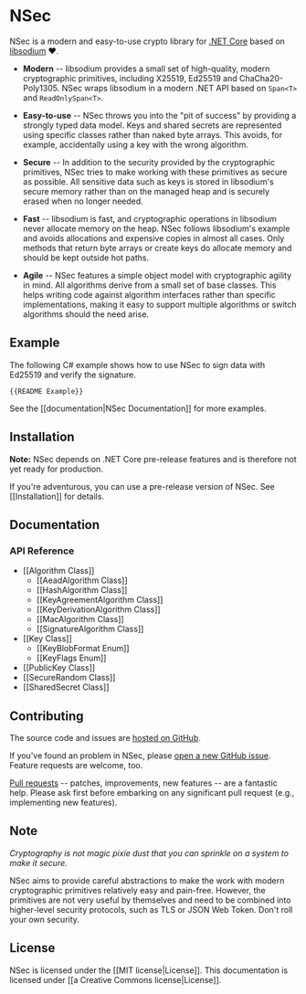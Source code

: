 # NSec

NSec is a modern and easy-to-use crypto library for
[.NET Core](https://dotnet.github.io/) based on
[libsodium](https://libsodium.org/) &#x2764;.

* **Modern** -- libsodium provides a small set of high-quality, modern
cryptographic primitives, including X25519, Ed25519 and ChaCha20-Poly1305. NSec
wraps libsodium in a modern .NET API based on `Span<T>` and `ReadOnlySpan<T>`.

* **Easy-to-use** -- NSec throws you into the "pit of success" by providing a
strongly typed data model. Keys and shared secrets are represented using
specific classes rather than naked byte arrays. This avoids, for example,
accidentally using a key with the wrong algorithm.

* **Secure** -- In addition to the security provided by the cryptographic
primitives, NSec tries to make working with these primitives as secure as
possible. All sensitive data such as keys is stored in libsodium's secure memory
rather than on the managed heap and is securely erased when no longer needed.

* **Fast** -- libsodium is fast, and cryptographic operations in libsodium never
allocate memory on the heap. NSec follows libsodium's example and avoids
allocations and expensive copies in almost all cases. Only methods that return
byte arrays or create keys do allocate memory and should be kept outside hot
paths.

* **Agile** -- NSec features a simple object model with cryptographic agility in
mind. All algorithms derive from a small set of base classes. This helps writing
code against algorithm interfaces rather than specific implementations, making
it easy to support multiple algorithms or switch algorithms should the need
arise.


## Example

The following C# example shows how to use NSec to sign data with Ed25519 and
verify the signature.

    {{README Example}}

See the [[documentation|NSec Documentation]] for more examples.


## Installation

**Note:** NSec depends on .NET Core pre-release features and is therefore not
yet ready for production.

If you're adventurous, you can use a pre-release version of NSec.
See [[Installation]] for details.


## Documentation

### API Reference

* [[Algorithm Class]]
    * [[AeadAlgorithm Class]]
    * [[HashAlgorithm Class]]
    * [[KeyAgreementAlgorithm Class]]
    * [[KeyDerivationAlgorithm Class]]
    * [[MacAlgorithm Class]]
    * [[SignatureAlgorithm Class]]
* [[Key Class]]
    * [[KeyBlobFormat Enum]]
    * [[KeyFlags Enum]]
* [[PublicKey Class]]
* [[SecureRandom Class]]
* [[SharedSecret Class]]


## Contributing

The source code and issues are
[hosted on GitHub](https://github.com/ektrah/nsec).

If you've found an problem in NSec, please
[open a new GitHub issue](https://github.com/ektrah/nsec/issues).
Feature requests are welcome, too.

[Pull requests](https://github.com/ektrah/nsec/pulls) -- patches, improvements,
new features -- are a fantastic help. Please ask first before embarking on any
significant pull request (e.g., implementing new features).


## Note

*Cryptography is not magic pixie dust that you can sprinkle on a system to make
it secure.*

NSec aims to provide careful abstractions to make the work with modern
cryptographic primitives relatively easy and pain-free. However, the primitives
are not very useful by themselves and need to be combined into higher-level
security protocols, such as TLS or JSON Web Token. Don't roll your own security.


## License

NSec is licensed under the [[MIT license|License]].
This documentation is licensed under [[a Creative Commons license|License]].
